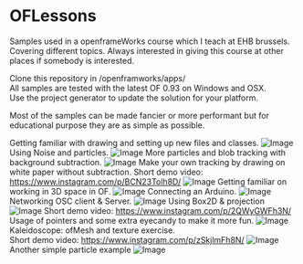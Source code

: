 # OFLessons
Samples used in a openframeWorks course which I teach at EHB brussels.
Covering different topics. 
Always interested in giving this course at other places if somebody is interested.

Clone this repository in /openframworks/apps/  
All samples are tested with the latest OF 0.93 on Windows and OSX.  
Use the project generator to update the solution for your platform.  

Most of the samples can be made fancier or more performant but for educational purpose they are as simple as possible.  

Getting familiar with drawing and setting up new files and classes.
![Image](/Images/1_drawSample.png)
Using Noise and particles.
![Image](/Images/2_particles_and_noise.png)
More particles and blob tracking with background subtraction.
![Image](/Images/3_shootTheFinger.png)
Make your own tracking by drawing on white paper without subtraction.
Short demo video: https://www.instagram.com/p/BCN23Tolh8D/
![Image](/Images/4_basicTracking.png)
Getting familiar on working in 3D space in OF.
![Image](/Images/5_3D_space.png)
Connecting an Arduino.
![Image](/Images/6_arduino.png)
Networking OSC client & Server.
![Image](/Images/7_Networking_OSC.png)
Using Box2D & projection
![Image](/Images/8_Box2D.png)
Short demo video:  https://www.instagram.com/p/2QWyGWFh3N/
Usage of pointers and some extra eyecandy to make it more fun.
![Image](/Images/9_UI_and_sound.png)
Kaleidoscope: ofMesh and texture exercise.  
Short demo video: https://www.instagram.com/p/zSkjlmFh8N/
![Image](/Images/10_Kaleidoscope.png)
Another simple particle example
![Image](/Images/extra_particles.png)

